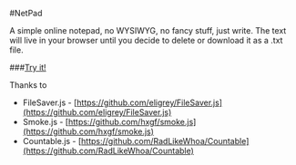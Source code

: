 #NetPad

A simple online notepad, no WYSIWYG, no fancy stuff, just write. The text will live in your browser until you decide to delete or download it as a .txt file.

###[Try it!](http://reonsaji.in/projects/netpad)

Thanks to

- FileSaver.js - [https://github.com/eligrey/FileSaver.js](https://github.com/eligrey/FileSaver.js)
- Smoke.js - [https://github.com/hxgf/smoke.js](https://github.com/hxgf/smoke.js)
- Countable.js - [https://github.com/RadLikeWhoa/Countable](https://github.com/RadLikeWhoa/Countable)

